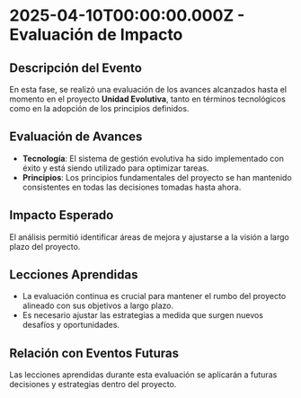 # 2025-04-10T00:00:00.000Z - Evaluación de Impacto

## Descripción del Evento
En esta fase, se realizó una evaluación de los avances alcanzados hasta el momento en el proyecto **Unidad Evolutiva**, tanto en términos tecnológicos como en la adopción de los principios definidos.

## Evaluación de Avances
- **Tecnología**: El sistema de gestión evolutiva ha sido implementado con éxito y está siendo utilizado para optimizar tareas.
- **Principios**: Los principios fundamentales del proyecto se han mantenido consistentes en todas las decisiones tomadas hasta ahora.

## Impacto Esperado
El análisis permitió identificar áreas de mejora y ajustarse a la visión a largo plazo del proyecto.

## Lecciones Aprendidas
- La evaluación continua es crucial para mantener el rumbo del proyecto alineado con sus objetivos a largo plazo.
- Es necesario ajustar las estrategias a medida que surgen nuevos desafíos y oportunidades.

## Relación con Eventos Futuras
Las lecciones aprendidas durante esta evaluación se aplicarán a futuras decisiones y estrategias dentro del proyecto.
